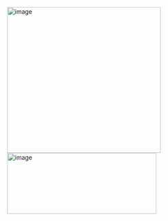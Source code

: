 <img width="358" height="340" alt="image" src="https://github.com/user-attachments/assets/ec8603c3-5ab4-4a8a-ad5a-1ca0e3e87292" />
<img width="348" height="142" alt="image" src="https://github.com/user-attachments/assets/6b2c0efd-c2ee-4fe5-8f1b-89c1c09857b2" />

